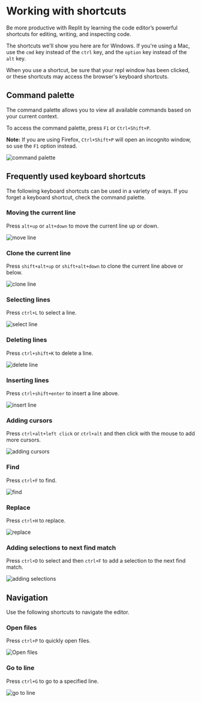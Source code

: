 # Working with shortcuts

Be more productive with Replit by learning the code editor’s powerful shortcuts for editing, writing, and inspecting code.

The shortcuts we'll show you here are for Windows. If you're using a Mac, use the `cmd` key instead of the `ctrl` key, and the `option` key instead of the `alt` key.

When you use a shortcut, be sure that your repl window has been clicked, or these shortcuts may access the browser's keyboard shortcuts.

## Command palette

The command palette allows you to view all available commands based on your current context.

To access the command palette, press `F1` or `Ctrl+Shift+P`.

**Note:** If you are using Firefox, `Ctrl+Shift+P` will open an incognito window, so use the `F1` option instead.

![command palette](https://replit-docs-images.bardia.repl.co/images/repls/editor/command_palette.gif)

## Frequently used keyboard shortcuts

The following keyboard shortcuts can be used in a variety of ways. If you forget a keyboard shortcut, check the command palette.

### Moving the current line

Press `alt+up` or `alt+down` to move the current line up or down.


![move line](https://replit-docs-images.bardia.repl.co/images/repls/editor/move_line.gif)

### Clone the current line

Press `shift+alt+up` or `shift+alt+down` to clone the current line above or below.


![clone line](https://replit-docs-images.bardia.repl.co/images/repls/editor/clone_line.gif)

### Selecting lines

Press `ctrl+L` to select a line.


![select line](https://replit-docs-images.bardia.repl.co/images/repls/editor/select_line.gif)

### Deleting lines

Press `ctrl+shift+K` to delete a line.


![delete line](https://replit-docs-images.bardia.repl.co/images/repls/editor/delete_line.gif)

### Inserting lines

Press `ctrl+shift+enter` to insert a line above.


![insert line](https://replit-docs-images.bardia.repl.co/images/repls/editor/insert_line.gif)

### Adding cursors

Press `ctrl+alt+left click` or `ctrl+alt` and then click with the mouse to add more cursors.


![adding cursors](https://replit-docs-images.bardia.repl.co/images/repls/editor/adding_cursors.gif)

### Find

Press `ctrl+F` to find.


![find](https://replit-docs-images.bardia.repl.co/images/repls/editor/find.gif)

### Replace

Press `ctrl+H` to replace.


![replace](https://replit-docs-images.bardia.repl.co/images/repls/editor/replace.gif)

### Adding selections to next find match

Press `ctrl+D` to select and then `ctrl+F` to add a selection to the next find match.


![adding selections](https://replit-docs-images.bardia.repl.co/images/repls/editor/adding_selections.gif)

## Navigation

Use the following shortcuts to navigate the editor.

### Open files

Press `ctrl+P` to quickly open files.


![Open files](https://replit-docs-images.bardia.repl.co/images/repls/editor/open_files.gif)

### Go to line

Press `ctrl+G` to go to a specified line.


![go to line](https://replit-docs-images.bardia.repl.co/images/repls/editor/go_to_line.gif)
